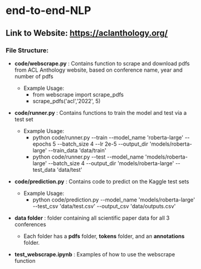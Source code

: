 # end-to-end-NLP

## Link to Website: https://aclanthology.org/

### File Structure:
- <b>code/webscrape.py</b> : Contains function to scrape and download   pdfs from ACL Anthology website, based on conference name, year and number of pdfs
    - Example Usage: 
        - from webscrape import scrape_pdfs
        - scrape_pdfs('acl','2022', 5)
- <b>code/runner.py</b> : Contains functions to train the model and test via a test set
    - Example Usage:
        - python code/runner.py --train --model_name 'roberta-large' --epochs 5 --batch_size 4 --lr 2e-5  --output_dir 'models/roberta-large' --train_data 'data/train' 
        - python code/runner.py --test --model_name 'models/roberta-large' --batch_size 4 --output_dir 'models/roberta-large' --test_data 'data/test'

- <b>code/prediction.py</b> : Contains code to predict on the Kaggle test sets
    - Example Usage:
        - python code/prediction.py --model_name 'models/roberta-large' --test_csv 'data/test.csv' --output_csv 'data/outputs.csv'

- <b>data folder</b> : folder containing all scientific paper data for all 3 conferences
    - Each folder has a <b>pdfs</b> folder, <b>tokens</b> folder, and an <b>annotations</b> folder.
- <b>test_webscrape.ipynb</b> : Examples of how to use the webscrape function
